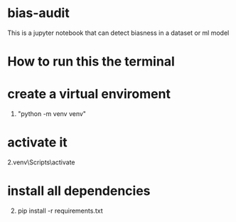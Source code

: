 # bias-audit
This is a jupyter notebook that can detect biasness in a dataset or ml model

# How to run this the terminal
# create a virtual enviroment
1. "python -m venv venv"

# activate it
2.venv\Scripts\activate

# install all dependencies
2. pip install -r requirements.txt
